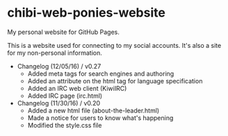 # chibi-web-ponies-website
My personal website for GitHub Pages.

This is a website used for connecting to my social accounts. It's also a site for my non-personal information.

* Changelog (12/05/16) / v0.27
  * Added meta tags for search engines and authoring
  * Added an attribute on the html tag for language specification
  * Added an IRC web client (KiwiIRC)
  * Added IRC page (irc.html)
* Changelog (11/30/16) / v0.20
  * Added a new html file (about-the-leader.html)
  * Made a notice for users to know what's happening
  * Modified the style.css file
